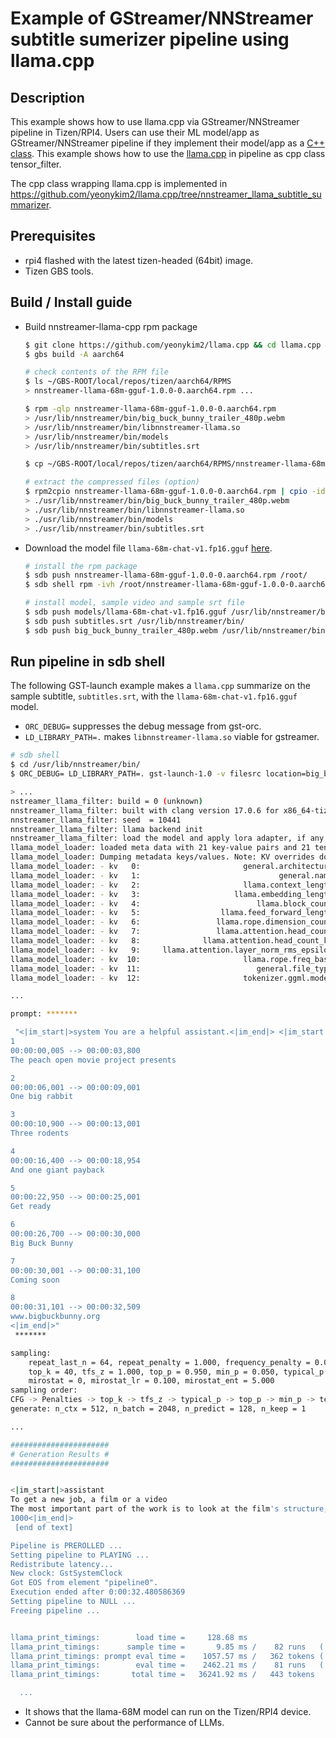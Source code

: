 # Example of GStreamer/NNStreamer subtitle sumerizer pipeline using llama.cpp

## Description

This example shows how to use llama.cpp via GStreamer/NNStreamer pipeline in Tizen/RPI4. Users can use their ML model/app as GStreamer/NNStreamer pipeline if they implement their model/app as a [C++ class](https://github.com/nnstreamer/nnstreamer/blob/main/ext/nnstreamer/tensor_filter/tensor_filter_cpp.hh). This example shows how to use the [llama.cpp](https://github.com/ggerganov/llama.cpp) in pipeline as cpp class tensor_filter.

The cpp class wrapping llama.cpp is implemented in https://github.com/yeonykim2/llama.cpp/tree/nnstreamer_llama_subtitle_summarizer.


## Prerequisites

- rpi4 flashed with the latest tizen-headed (64bit) image.
- Tizen GBS tools.

## Build / Install guide

- Build nnstreamer-llama-cpp rpm package
  ```bash
  $ git clone https://github.com/yeonykim2/llama.cpp && cd llama.cpp && git checkout nnstreamer_llama_subtitle_summarizer
  $ gbs build -A aarch64

  # check contents of the RPM file
  $ ls ~/GBS-ROOT/local/repos/tizen/aarch64/RPMS
  > nnstreamer-llama-68m-gguf-1.0.0-0.aarch64.rpm ...

  $ rpm -qlp nnstreamer-llama-68m-gguf-1.0.0-0.aarch64.rpm 
  > /usr/lib/nnstreamer/bin/big_buck_bunny_trailer_480p.webm
  > /usr/lib/nnstreamer/bin/libnnstreamer-llama.so
  > /usr/lib/nnstreamer/bin/models
  > /usr/lib/nnstreamer/bin/subtitles.srt

  $ cp ~/GBS-ROOT/local/repos/tizen/aarch64/RPMS/nnstreamer-llama-68m-gguf-1.0.0-0.aarch64.rpm .

  # extract the compressed files (option)
  $ rpm2cpio nnstreamer-llama-68m-gguf-1.0.0-0.aarch64.rpm | cpio -idmv
  > ./usr/lib/nnstreamer/bin/big_buck_bunny_trailer_480p.webm
  > ./usr/lib/nnstreamer/bin/libnnstreamer-llama.so
  > ./usr/lib/nnstreamer/bin/models
  > ./usr/lib/nnstreamer/bin/subtitles.srt
  ```

- Download the model file `llama-68m-chat-v1.fp16.gguf` [here](https://huggingface.co/afrideva/Llama-68M-Chat-v1-GGUF).
  ```bash
  # install the rpm package
  $ sdb push nnstreamer-llama-68m-gguf-1.0.0-0.aarch64.rpm /root/
  $ sdb shell rpm -ivh /root/nnstreamer-llama-68m-gguf-1.0.0-0.aarch64.rpm

  # install model, sample video and sample srt file
  $ sdb push models/llama-68m-chat-v1.fp16.gguf /usr/lib/nnstreamer/bin/models/
  $ sdb push subtitles.srt /usr/lib/nnstreamer/bin/
  $ sdb push big_buck_bunny_trailer_480p.webm /usr/lib/nnstreamer/bin/
  ```



## Run pipeline in sdb shell

The following GST-launch example makes a `llama.cpp` summarize on the sample subtitle, `subtitles.srt`, with the `llama-68m-chat-v1.fp16.gguf` model.
- `ORC_DEBUG=` suppresses the debug message from gst-orc.
- `LD_LIBRARY_PATH=.` makes `libnnstreamer-llama.so` viable for gstreamer.

``` bash
# sdb shell
$ cd /usr/lib/nnstreamer/bin/
$ ORC_DEBUG= LD_LIBRARY_PATH=. gst-launch-1.0 -v filesrc location=big_buck_bunny_trailer_480p.webm ! decodebin ! videoconvert ! autovideosink filesrc location=subtitles.srt ! text/x-raw, format=utf8 ! tensor_converter input-dim=48000:1:1:1 ! tensor_filter framework=cpp model=nnstreamer_llama_filter,libnnstreamer-llama.so ! fakesink

> ...
nstreamer_llama_filter: build = 0 (unknown)
nnstreamer_llama_filter: built with clang version 17.0.6 for x86_64-tizen-linux-gnu
nnstreamer_llama_filter: seed  = 10441
nnstreamer_llama_filter: llama backend init
nnstreamer_llama_filter: load the model and apply lora adapter, if any
llama_model_loader: loaded meta data with 21 key-value pairs and 21 tensors from models/llama-68m-chat-v1.fp16.gguf (version GGUF V3 (latest))
llama_model_loader: Dumping metadata keys/values. Note: KV overrides do not apply in this output.
llama_model_loader: - kv   0:                       general.architecture str              = llama
llama_model_loader: - kv   1:                               general.name str              = active
llama_model_loader: - kv   2:                       llama.context_length u32              = 2048
llama_model_loader: - kv   3:                     llama.embedding_length u32              = 768
llama_model_loader: - kv   4:                          llama.block_count u32              = 2
llama_model_loader: - kv   5:                  llama.feed_forward_length u32              = 3072
llama_model_loader: - kv   6:                 llama.rope.dimension_count u32              = 64
llama_model_loader: - kv   7:                 llama.attention.head_count u32              = 12
llama_model_loader: - kv   8:              llama.attention.head_count_kv u32              = 12
llama_model_loader: - kv   9:     llama.attention.layer_norm_rms_epsilon f32              = 0.000001
llama_model_loader: - kv  10:                       llama.rope.freq_base f32              = 10000.000000
llama_model_loader: - kv  11:                          general.file_type u32              = 1
llama_model_loader: - kv  12:                       tokenizer.ggml.model str              = llama

...

prompt: *******

 "<|im_start|>system You are a helpful assistant.<|im_end|> <|im_start|>user Please, summarize the sutitle.
1
00:00:00,005 --> 00:00:03,800
The peach open movie project presents

2
00:00:06,001 --> 00:00:09,001
One big rabbit

3
00:00:10,900 --> 00:00:13,001
Three rodents

4
00:00:16,400 --> 00:00:18,954
And one giant payback

5
00:00:22,950 --> 00:00:25,001
Get ready

6
00:00:26,700 --> 00:00:30,000
Big Buck Bunny

7
00:00:30,001 --> 00:00:31,100
Coming soon

8
00:00:31,101 --> 00:00:32,509
www.bigbuckbunny.org
<|im_end|>"
 ******* 

sampling: 
	repeat_last_n = 64, repeat_penalty = 1.000, frequency_penalty = 0.000, presence_penalty = 0.000
	top_k = 40, tfs_z = 1.000, top_p = 0.950, min_p = 0.050, typical_p = 1.000, temp = 0.800
	mirostat = 0, mirostat_lr = 0.100, mirostat_ent = 5.000
sampling order: 
CFG -> Penalties -> top_k -> tfs_z -> typical_p -> top_p -> min_p -> temperature 
generate: n_ctx = 512, n_batch = 2048, n_predict = 128, n_keep = 1

...

######################
# Generation Results #
######################


<|im_start|>assistant
To get a new job, a film or a video
The most important part of the work is to look at the film's structure, theme, and content. You can start with a good movie title, a short summary of the original film, or a short summary. 
1000<|im_end|>
 [end of text]

Pipeline is PREROLLED ...
Setting pipeline to PLAYING ...
Redistribute latency...
New clock: GstSystemClock
Got EOS from element "pipeline0".
Execution ended after 0:00:32.480586369
Setting pipeline to NULL ...
Freeing pipeline ...


llama_print_timings:        load time =     128.68 ms
llama_print_timings:      sample time =       9.85 ms /    82 runs   (    0.12 ms per token,  8329.10 tokens per second)
llama_print_timings: prompt eval time =    1057.57 ms /   362 tokens (    2.92 ms per token,   342.29 tokens per second)
llama_print_timings:        eval time =    2462.21 ms /    81 runs   (   30.40 ms per token,    32.90 tokens per second)
llama_print_timings:       total time =   36241.92 ms /   443 tokens

  ...
```

- It shows that the llama-68M model can run on the Tizen/RPI4 device.
- Cannot be sure about the performance of LLMs.
